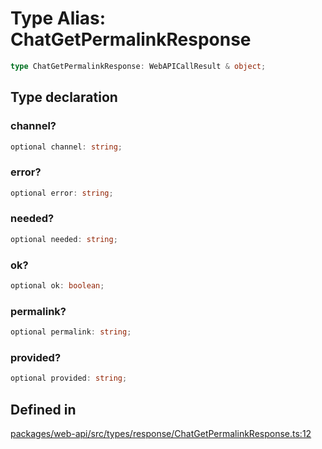 # Type Alias: ChatGetPermalinkResponse

```ts
type ChatGetPermalinkResponse: WebAPICallResult & object;
```

## Type declaration

### channel?

```ts
optional channel: string;
```

### error?

```ts
optional error: string;
```

### needed?

```ts
optional needed: string;
```

### ok?

```ts
optional ok: boolean;
```

### permalink?

```ts
optional permalink: string;
```

### provided?

```ts
optional provided: string;
```

## Defined in

[packages/web-api/src/types/response/ChatGetPermalinkResponse.ts:12](https://github.com/slackapi/node-slack-sdk/blob/c15385ef93ccdde9702f52f7d1f445999203d794/packages/web-api/src/types/response/ChatGetPermalinkResponse.ts#L12)
